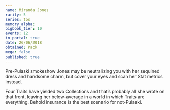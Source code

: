 ```yaml
---
name: Miranda Jones
rarity: 5
series: tos
memory_alpha:
bigbook_tier: 10
events: 12
in_portal: true
date: 26/06/2018
obtained: Pack
mega: false
published: true
---
```


Pre-Pulaski smokeshow Jones may be neutralizing you with her sequined dress and handsome charm, but cover your eyes and scan her Stat metrics instead.

Four Traits have yielded two Collections and that’s probably all she wrote on that front, leaving her below-average in a world in which Traits are everything. Behold insurance is the best scenario for not-Pulaski.
